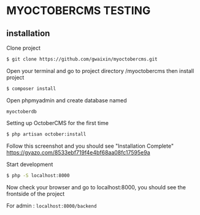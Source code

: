 # MYOCTOBERCMS TESTING

## installation

Clone project
```sh
$ git clone https://github.com/gwaixin/myoctobercms.git
```

Open your terminal and go to project directory /myoctobercms then install project
```sh
$ composer install
```

Open phpmyadmin and create database named
```
myoctoberdb
```

Setting up OctoberCMS for the first time
```sh
$ php artisan october:install
```

Follow this screenshot and you should see "Installation Complete"
https://gyazo.com/8533ebf719f4e4bf68aa08fc17595e9a

Start development
```sh
$ php -S localhost:8000
```

Now check your browser and go to localhost:8000, you should see the frontside of the project

For admin : ``` localhost:8000/backend ```